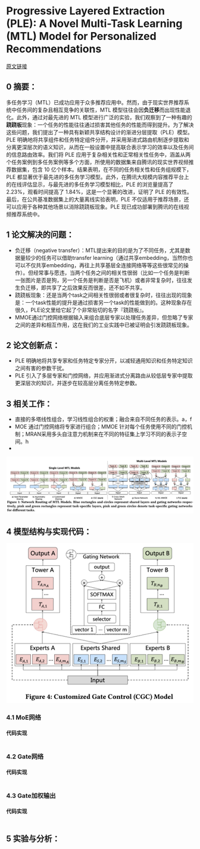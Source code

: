 # Progressive Layered Extraction (PLE): A Novel Multi-Task Learning (MTL) Model for Personalized Recommendations
[原文链接](https://dl.acm.org/doi/10.1145/3219819.3220007)
## 0 摘要：
多任务学习（MTL）已成功应用于众多推荐应用中。然而，由于现实世界推荐系统中任务间的复杂且相互竞争的关联性，MTL 模型往往会因**负迁移**而出现性能退化。此外，通过对最先进的 MTL 模型进行广泛的实验，我们观察到了一种有趣的**跷跷板**现象：一个任务的性能往往通过损害其他任务的性能而得到提升。为了解决这些问题，我们提出了一种具有新颖共享结构设计的渐进分层提取（PLE）模型。PLE 明确地将共享组件和任务特定组件分开，并采用渐进式路由机制逐步提取和分离更深层次的语义知识，从而在一般设置中提高联合表示学习的效率以及任务间的信息路由效率。我们将 PLE 应用于复杂相关性和正常相关性任务中，涵盖从两个任务案例到多任务案例等多个方面，所使用的数据集来自腾讯的现实世界视频推荐数据集，包含 10 亿个样本。结果表明，在不同的任务相关性和任务组规模下，PLE 都显著优于最先进的多任务学习模型。此外，在腾讯大规模内容推荐平台上的在线评估显示，与最先进的多任务学习模型相比，PLE 的浏览量提高了 2.23%，观看时间提高了 1.84%，这是一个显著的改进，证明了 PLE 的有效性。最后，在公共基准数据集上的大量离线实验表明，PLE 不仅适用于推荐场景，还可以应用于各种其他场景以消除跷跷板现象。PLE 现已成功部署到腾讯的在线视频推荐系统中。
## 1 论文解决的问题：
* 负迁移（negative transfer）：MTL提出来的目的是为了不同任务，尤其是数据量较少的任务可以借助transfer learning（通过共享embedding，当然你也可以不仅共享embedding，再往上共享基层全连接网络等等这些很常见的操作）。但经常事与愿违，当两个任务之间的相关性很弱（比如一个任务是判断一张图片是否是狗，另一个任务是判断是否是飞机）或者非常复杂时，往往发生负迁移，即共享了之后效果反而很差，还不如不共享。
* 跷跷板现象：还是当两个task之间相关性很弱或者很复杂时，往往出现的现象是：一个task性能的提升是通过损害另一个task的性能做到的。这种现象存在很久，PLE论文里给它起了个非常贴切的名字『跷跷板』。
* MMOE通过门控网络根据输入来组合底层专家以处理任务差异，但忽略了专家之间的差异和相互作用，这在我们的工业实践中已被证明会引发跷跷板现象。
## 2 论文创新点：
* PLE 明确地将共享专家和任务特定专家分开，以减轻通用知识和任务特定知识之间有害的参数干扰。
* PLE 引入了多层专家和门控网络，并应用渐进式分离路由从较低层专家中提取更深层次的知识，并逐步在较高层分离任务特定参数。
## 3 相关工作：
* 直接的多塔线性组合，学习线性组合的权重；融合来自不同任务的表示。a，f
* MOE 通过门控网络将专家进行组合；MMOE 针对每个任务使用不同的门控机制；MRAN采用多头自注意力机制来在不同的特征集上学习不同的表示子空间。h
* 
![输入图片说明](/imgs/2025-07-08/4sKGptX6jkr7uNdd.png)
## 4 模型结构与实现代码：
![输入图片说明](/imgs/2025-07-08/9pixHClT4knQb3RC.png)
### 4.1 MoE网络
#### 代码实现
```Python

```
### 4.2 Gate网络
#### 代码实现
```Python

```
### 4.3 Gate加权输出
#### 代码实现
```Python

```

## 5 实验与分析：

<!--stackedit_data:
eyJoaXN0b3J5IjpbNDIxNjk0NjQ4LDYxMzg0MjE5MSwtMTc1ND
ExNjcyMywxNzk1NzUwMjMwLDIwODA1NjE2MzRdfQ==
-->